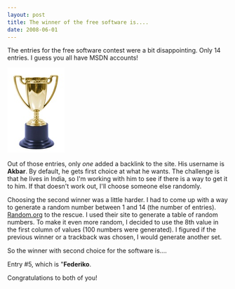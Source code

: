 ```yaml
---
layout: post
title: The winner of the free software is....
date: 2008-06-01
---
```


The entries for the free software contest were a bit disappointing. Only 14 entries. I guess you all have MSDN accounts!

![Trophy](trophy.jpg) 

Out of those entries, only _one_ added a backlink to the site. His username is **Akbar**. By default, he gets first choice at what he wants. The challenge is that he lives in India, so I'm working with him to see if there is a way to get it to him. If that doesn't work out, I'll choose someone else randomly.

Choosing the second winner was a little harder. I had to come up with a way to generate a random number between 1 and 14 (the number of entries). [Random.org](http://www.random.org/integers/) to the rescue. I used their site to generate a table of random numbers. To make it even more random, I decided to use the 8th value in the first column of values (100 numbers were generated). I figured if the previous winner or a trackback was chosen, I would generate another set.

So the winner with second choice for the software is....

Entry #5, which is "**Federiko**.

Congratulations to both of you!